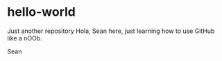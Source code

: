 # hello-world
Just another repository
Hola,
Sean here, just learning how to use GitHub like a nOOb.

Sean
